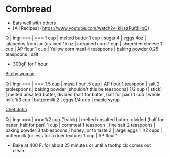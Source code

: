 # Cornbread

- [Eats well with others](https://joanne-eatswellwithothers.com/2020/04/cornbread-cheddar-feta-jalapeno.html)
- [All Recipes] (https://www.youtube.com/watch?v=kHszPufdHbQ)

Q | Ingr
=== | ===
1 cup | melted butter
1 cup | sugar
4 | eggs
4oz | jalapeños from jar (drained
15 oz | creamed corn
1 cup | shredded cheese
1 cup | AP flour
1 cup | Yellow corn meal
4 teaspoons | baking powder
0.25 teaspoons | salt

- 300gF for 1 hour


[Bitchy woman](https://www.youtube.com/watch?v=X-3YwhbBEuE)

Q | Ingr
=== | ===
1.5 cup | masa flour
.5 cup | AP flour
1 teaspoon | salt
2 tablespoons | baking powder (shouldn't this be teaspoons)
1/2 cup (1 stick) | melted unsalted butter, divided (half for batter, half for pan)
1 cup | whole milk
1/3 cup | buttermilk
2 | eggs
1/4 cup | maple syrup


[Chef John](https://foodwishes.blogspot.com/2018/08/cast-iron-cornbread-frugal-fabulous.html)

Q | Ingr
=== | ===
1/2 cup (1 stick) | melted unsalted butter, divided (half for batter, half for pan)
1 cup | cornmeal
1 teaspoon | fine salt
2 teaspoons | baking powder
3 tablespoons | honey, or to taste
2 | large eggs
1 1/2 cups | buttermilk (or less for a drier texture)
1 cup | AP flour*

- Bake at 400 F. for about 25 minutes or until a toothpick comes out clean.


